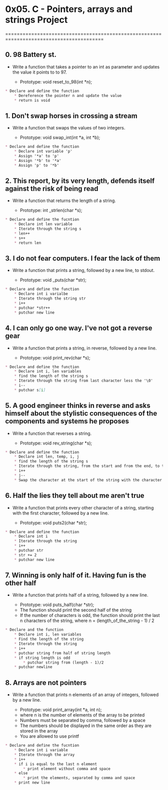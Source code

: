 # 0x05. C - Pointers, arrays and strings Project

========================================================================================

## 0. 98 Battery st.

* Write a function that takes a pointer to an int as parameter and updates the value it points to to 97.

    * Prototype: void reset_to_98(int \*n);

```markdown
* Declare and define the function
    * Dereference the pointer n and update the value
    * return is void
```

## 1. Don't swap horses in crossing a stream

* Write a function that swaps the values of two integers.

    * Prototype: void swap_int(int \*a, int \*b);

```markdown
* Declare and define the function
    * Declare int variable 'p'
    * Assign '*a' to 'p'
    * Assign '*b' to '*a'
    * Assign 'p' to '*b'
```

## 2. This report, by its very length, defends itself against the risk of being read

* Write a function that returns the length of a string.

    * Prototype: int \_strlen(char \*s);

```markdown
* Declare and define the fucntion
    * Declare int len variable
    * Iterate through the string s
    * len++
    * s++
    * return len
```

## 3. I do not fear computers. I fear the lack of them

* Write a function that prints a string, followed by a new line, to stdout.

    * Prototype: void \_puts(char \*str);

```markdown
* Declare and define the function
    * Declare int i varialbe
    * Iterate through the string str
    * i++
    * putchar *str++
    * putchar new line
```

## 4. I can only go one way. I've not got a reverse gear

* Write a function that prints a string, in reverse, followed by a new line.

    * Prototype: void print_rev(char \*s);

```markdown
* Declare and define the function
    * Declare int i, len variables
    * find the length of the string s
    * Iterate through the string from last character less the '\0'
    * i--
    * putchar s[i]
```

## 5. A good engineer thinks in reverse and asks himself about the stylistic consequences of the components and systems he proposes

* Write a function that reverses a string.

    * Prototype: void rev_string(char \*s);

```markdown
* Declare and define the function
    * Declare int len, temp, i, j
    * find the length of the string s
    * Iterate through the string, from the start and from the end, to the middle of the string
    * i++
    * j--
    * Swap the character at the start of the string with the character at the end of the string
```

## 6. Half the lies they tell about me aren't true

* Write a function that prints every other character of a string, starting with the first character, followed by a new line.

    * Prototype: void puts2(char \*str);

```markdown
* Declare and define the function
    * Declare int i
    * Iterate through the string
    * i++
    * putchar str
    * str += 2
    * putchar new line
```

## 7. Winning is only half of it. Having fun is the other half

* Write a function that prints half of a string, followed by a new line.

    * Prototype: void puts_half(char \*str);
    * The function should print the second half of the string
    * If the number of characters is odd, the function should print the last n characters of the string,    where n = (length_of_the_string - 1) / 2

```markdown
* Declare and the function
    * Declare int i, len variables
    * Find the length of the string
    * Iterate through the string
    * i++
    * putchar string from half of string length
    * if string length is odd
        * putchar string from (length - 1)/2
    * putchar newline
```

## 8. Arrays are not pointers

* Write a function that prints n elements of an array of integers, followed by a new line.

    * Prototype: void print_array(int \*a, int n);
    * where n is the number of elements of the array to be printed
    * Numbers must be separated by comma, followed by a space
    * The numbers should be displayed in the same order as they are stored in the array
    * You are allowed to use printf

```markdown
* Declare and define the fucntion
    * Declare int i variable
    * Iterate through the array
    * i++
    * if i is equal to the last n element
        * print element without comma and space
    * else
        * print the elements, separated by comma and space
    * print new line
```



